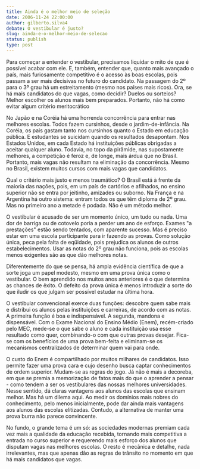 ```yaml
---
title: Ainda é o melhor meio de seleção
date: 2006-11-24 22:00:00
author: gilberto.silva4
debate: O vestibular é justo?
slug: ainda-e-o-melhor-meio-de-selecao
status: publish 
type: post
---
```


Para começar a entender o vestibular, precisamos liquidar o mito de que é possível acabar com ele. E, também, entender que, quanto mais avançado o país, mais furiosamente competitivo é o acesso às boas escolas, pois passam a ser mais decisivas no futuro do candidato. Na passagem do 2º para o 3º grau há um estreitamento (mesmo nos países mais ricos). Ora, se há mais candidatos do que vagas, como decidir? Duelos ou sorteios? Melhor escolher os alunos mais bem preparados. Portanto, não há como evitar algum critério meritocrático  

No Japão e na Coréia há uma horrenda concorrência para entrar nas melhores escolas. Todos fazem cursinhos, desde o jardim-de-infância. Na Coréia, os pais gastam tanto nos cursinhos quanto o Estado em educação pública. E estudantes se suicidam quando os resultados desapontam. Nos Estados Unidos, em cada Estado há instituições públicas obrigadas a aceitar qualquer aluno. Todavia, no topo da pirâmide, nas supostamente melhores, a competição é feroz e, de longe, mais árdua que no Brasil. Portanto, mais vagas não resultam na eliminação da concorrência. Mesmo no Brasil, existem muitos cursos com mais vagas que candidatos.   

Qual o critério mais justo e menos traumático? O Brasil está à frente da maioria das nações, pois, em um país de cartórios e afilhados, no ensino superior não se entra por jeitinho, amizades ou suborno. Na França e na Argentina há outro sistema: entram todos os que têm diploma de 2º grau. Mas no primeiro ano a metade é podada. Não é um método melhor.   

O vestibular é acusado de ser um momento único, um tudo ou nada. Uma dor de barriga ou de cotovelo poria a perder um ano de esforço. Exames "a prestações" estão sendo tentados, com aparente sucesso. Mas é preciso estar em uma escola participante para ir fazendo as provas. Como solução única, peca pela falta de eqüidade, pois prejudica os alunos de outros estabelecimentos. Usar as notas do 2º grau não funciona, pois as escolas menos exigentes são as que dão melhores notas.   

Diferentemente do que se pensa, há ampla evidência científica de que a sorte joga um papel modesto, mesmo em uma prova única como o vestibular. O bem aprendido nos muitos anos anteriores é o que determina as chances de êxito. O defeito da prova única é menos introduzir a sorte do que iludir os que julgam ser possível estudar na última hora.   

O vestibular convencional exerce duas funções: descobre quem sabe mais e distribui os alunos pelas instituições e carreiras, de acordo com as notas. A primeira função é boa e indispensável. A segunda, mandona e dispensável. Com o Exame Nacional do Ensino Médio (Enem), recém-criado pelo MEC, mede-se o que sabe o aluno e cada instituição usa esse resultado como quer, combinando-o com que outras provas desejar. Fica-se com os benefícios de uma prova bem-feita e eliminam-se os mecanismos centralizados de determinar quem vai para onde.   

O custo do Enem é compartilhado por muitos milhares de candidatos. Isso permite fazer uma prova cara e cujo desenho busca captar conhecimentos de ordem superior. Mudam-se as regras do jogo. Já não é mais a decoreba, em que se premia a memorização de fatos mais do que o aprender a pensar - como tendem a ser os vestibulares das nossas melhores universidades. Nesse sentido, dá claras vantagens aos alunos das escolas que ensinam melhor. Mas há um dilema aqui. Ao medir os domínios mais nobres do conhecimento, pelo menos inicialmente, pode dar ainda mais vantagens aos alunos das escolas elitizadas. Contudo, a alternativa de manter uma prova burra não parece convincente.   

No fundo, o grande tema é um só: as sociedades modernas premiam cada vez mais a qualidade da educação recebida, tornando mais competitiva a entrada no curso superior e requerendo mais esforço dos alunos que disputam vagas nas melhores escolas. O resto é mecânica e detalhe, nada irrelevantes, mas que apenas dão as regras de trânsito no momento em que há mais candidatos que vagas.

